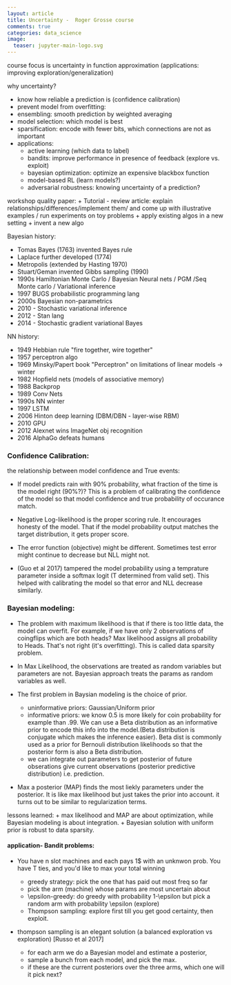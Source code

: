 ```yaml
---
layout: article
title: Uncertainty -  Roger Grosse course
comments: true
categories: data_science
image:
  teaser: jupyter-main-logo.svg
---
```

course focus is uncertainty in function approximation (applications: improving exploration/generalization)

why uncertainty?
- know how reliable a prediction is (confidence calibration)
- prevent model from overfitting:
- ensembling: smooth prediction by weighted averaging
- model selection: which model is best
- sparsification: encode with fewer bits, which connections are not as important
- applications:
    + active learning (which data to label)
    + bandits: improve performance in presence of feedback (explore vs. exploit)
    + bayesian optimization: optimize an expensive blackbox function
    + model-based RL (learn models?)
    + adversarial robustness: knowing uncertainty of a prediction?


workshop quality paper:
    + Tutorial - review article: explain relationships/differences/implement them/ and come up with illustrative examples / run experiments on toy problems
    + apply existing algos in a new setting
    + invent a new algo


Bayesian history:
- Tomas Bayes (1763) invented Bayes rule
- Laplace further developed (1774)
- Metropolis (extended by Hasting 1970)
- Stuart/Geman invented Gibbs sampling (1990)
- 1990s Hamiltonian Monte Carlo / Bayesian Neural nets / PGM /Seq Monte carlo / Variational inference
- 1997 BUGS probabilistic programming lang
- 2000s Bayesian non-parametrics
- 2010 - Stochastic variational inference
- 2012 - Stan lang
- 2014 - Stochastic gradient variational Bayes

NN history:
- 1949 Hebbian rule "fire together, wire together"
- 1957 perceptron algo
- 1969 Minsky/Papert book "Perceptron" on limitations of linear models -> winter
- 1982 Hopfield nets (models of associative memory)
- 1988 Backprop
- 1989 Conv Nets
- 1990s NN winter
- 1997 LSTM
- 2006 Hinton deep learning (DBM/DBN - layer-wise RBM) 
- 2010 GPU
- 2012 Alexnet wins ImageNet obj recognition
- 2016 AlphaGo defeats humans


### Confidence Calibration:
the relationship between model confidence and True events:
- If model predicts rain with 90% probability, what fraction of the time is the model right (90%?)? This is a problem of calibrating the confidence of the model so that model confidence and true probability of occurance match. 

- Negative Log-likelihood is the proper scoring rule. It encourages honesty of the model. That if the model probability output matches the target distribution, it gets proper score.

- The error function (objective) might be different. Sometimes test error might continue to decrease but NLL might not. 

- (Guo et al 2017) tampered the model probability using a temprature parameter inside a softmax logit (T determined from valid set). This helped with calibrating the model so that error and NLL decrease similarly.


### Bayesian modeling:
- The problem with maximum likelihood is that if there is too little data, the model can overfit. For example, if we have only 2 observations of coingflips which are both heads? Max likelihood assigns all probability to Heads. That's not right (it's overfitting). This is called data sparsity problem.
- In Max Likelihood, the observations are treated as random variables but parameters are not. Bayesian approach treats the params as random variables as well. 
- The first problem in Baysian modeling is the choice of prior. 
    + uninformative priors: Gaussian/Uniform prior
    + informative priors: we know 0.5 is more likely for coin probability for example than .99. We can use a Beta distribution as an informative prior to encode this info into the model.(Beta distribution is conjugate which makes the inference easier). Beta dist is commonly used as a prior for Bernouli distribution likelihoods so that the posterior form is also a Beta distribution. 
    + we can integrate out parameters to get posterior of future obserations give current observations (posterior predictive distribution) i.e. prediction. 

- Max a posterior (MAP) finds the most liekly parameters under the posterior. It is like max likelihood but just takes the prior into account. it turns out to be similar to regularization terms.

lessons learned:
    + max likelihood and MAP are about optimization, while Bayesian modeling is about integration.
    + Bayesian solution with uniform prior is robust to data sparsity.

#### application- Bandit problems:
- You have n slot machines and each pays 1$ with an unknwon prob. You have T ties, and you'd like to max your total winning
    + greedy strategy: pick the one that has paid out most freq so far
    + pick the arm (machine) whose params are most uncertain about
    + \epsilon-greedy: do greedy with probability 1-\epsilon but pick a random arm with probability \epsilon (explore)
    + Thompson sampling: explore first till you get good certainty, then exploit.

- thompson sampling is an elegant solution (a balanced exploration vs exploration) [Russo et al 2017]
    + for each arm we do a Bayesian model and estimate a posterior, 
    + sample a bunch from each model, and pick the max. 
    + if these are the current posteriors over the three arms, which one will it pick next?


